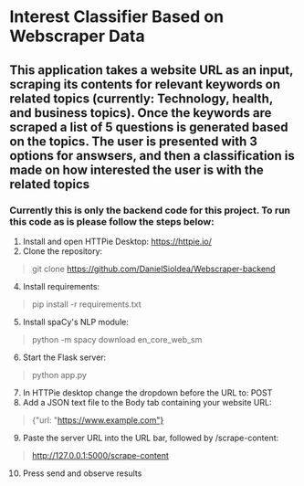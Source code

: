 # Interest Classifier Based on Webscraper Data

## This application takes a website URL as an input, scraping its contents for relevant keywords on related topics (currently: Technology, health, and business topics). Once the keywords are scraped a list of 5 questions is generated based on the topics. The user is presented with 3 options for answsers, and then a classification is made on how interested the user is with the related topics
### Currently this is only the backend code for this project. To run this code as is please follow the steps below:

1. Install and open HTTPie Desktop: https://httpie.io/
2. Clone the repository:
>git clone https://github.com/DanielSioldea/Webscraper-backend
4. Install requirements:
>pip install -r requirements.txt
5. Install spaCy's NLP module:
>python -m spacy download en_core_web_sm
6. Start the Flask server:
>python app.py
7. In HTTPie desktop change the dropdown before the URL to: POST
8. Add a JSON text file to the Body tab containing your website URL:
>{"url: "https://www.example.com"}
9. Paste the server URL into the URL bar, followed by /scrape-content:
>http://127.0.0.1:5000/scrape-content
10. Press send and observe results
